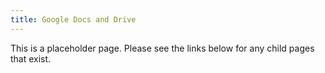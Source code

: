 ```yaml
---
title: Google Docs and Drive
---
```


This is a placeholder page. Please see the links below for any child pages that exist.
